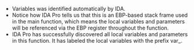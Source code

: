 - Variables was identified automatically by IDA.
- Notice how IDA Pro tells us that this is an EBP-based stack frame used in the main function, which means the local variables
 and parameters will be referenced via the EBP register throughout the function.
- IDA Pro has successfully discovered all local variables and parameters in this function. It has labeled the local variables with the prefix var_.